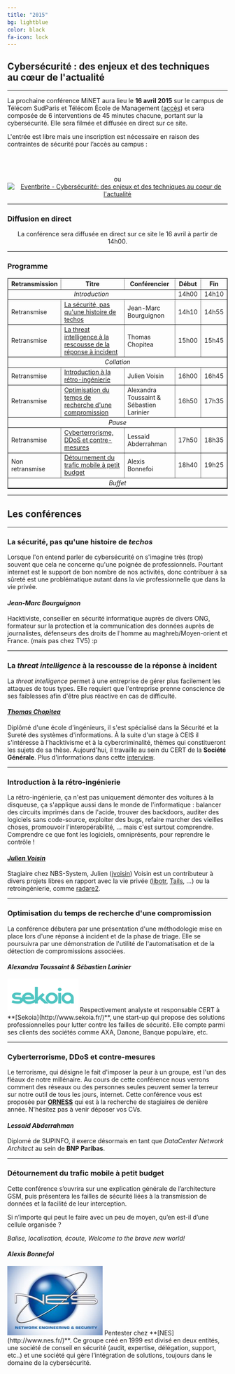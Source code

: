 ```yaml
---
title: "2015"
bg: lightblue
color: black
fa-icon: lock
---
```


## Cybersécurité : des enjeux et des techniques<br>au cœur de l'actualité

-------------------------

La prochaine conférence MiNET aura lieu le **16 avril 2015** sur le campus de Télécom SudParis et Télécom École de Management ([accès](#accès)) et sera composée de 6 interventions de 45 minutes chacune, portant sur la cybersécurité. Elle sera filmée et diffusée en direct sur ce site.

L'entrée est libre mais une inscription est nécessaire en raison des contraintes de sécurité pour l’accès au campus :

<center><a href="https://conference.minet.net/inscription/">
<span class="fa-stack subtlecircle" style="font-size:40px; background:rgba(255,255,255,0.1)">
  <i class="fa fa-circle fa-stack-2x text-white"></i>
  <i class="fa fa-user-plus fa-stack-1x"></i>
</span>
</a><br>ou<br><a href="http://www.eventbrite.fr/e/billets-cybersecurite-des-enjeux-et-des-techniques-au-coeur-de-lactualite-16433971451?ref=ebtn" target="_blank"><img src="https://www.eventbrite.fr/custombutton?eid=16433971451" alt="Eventbrite - Cybersécurité: des enjeux et des techniques au coeur de l&#39;actualité" /></a></center>

-------------------------

### <i class="fa fa-video-camera"></i> Diffusion en direct

<center>La conférence sera diffusée en direct sur ce site le 16 avril à partir de 14h00.</center>

-------------------------

### <i class="fa fa-calendar"></i> Programme

<center>
<table border="1">
   <tr>
       <th><strong>Retransmission</strong></th>
       <th><strong>Titre</strong></th>
       <th><strong>Conférencier</strong></th>
       <th><strong>Début</strong></th>
       <th><strong>Fin</strong></th>
   </tr>
   <tr>
       <td colspan="3"><em><center>Introduction</center></em></td>
       <td>14h00</td>
       <td>14h10</td>
   </tr>
   <tr>
       <td><i class="fa fa-video-camera"></i> Retransmise</td>
       <td><a href="#la-scurit-pas-quune-histoire-de-techos">La sécurité, pas qu'une histoire de techos</a></td>
       <td>Jean-Marc Bourguignon</td>
       <td>14h10</td>
       <td>14h55</td>
   </tr>
   <tr>
       <td><i class="fa fa-video-camera"></i> Retransmise</td>
       <td><a href="#la-threat-intelligence--la-rescousse-de-la-rponse--incident">La threat intelligence à la rescousse de la réponse à incident</a></td>
       <td>Thomas Chopitea</td>
       <td>15h00</td>
       <td>15h45</td>
   </tr>
   <tr>
       <td colspan="5"><em><center>Collation</center></em></td>
   </tr>
      <tr>
       <td><i class="fa fa-video-camera"></i>Retransmise</td>
       <td><a href="#introduction--la-rtro-ingnierie">Introduction à la rétro-ingénierie</a></td>
       <td>Julien Voisin</td>
       <td>16h00</td>
       <td>16h45</td>
   </tr>
   <tr>
       <td><i class="fa fa-video-camera"></i>Retransmise</td>
       <td><a href="#optimisation-du-temps-de-recherche-dune-compromission">Optimisation du temps de recherche d'une compromission</a></td>
       <td>Alexandra Toussaint & Sébastien Larinier</td>
       <td>16h50</td>
       <td>17h35</td>
   </tr>
      <tr>
       <td colspan="5"><em><center>Pause</center></em></td>
   </tr>
   <tr>
       <td><i class="fa fa-video-camera"></i>Retransmise</td>
       <td><a href="#cyberterrorisme-ddos-et-contre-mesures">Cyberterrorisme, DDoS et contre-mesures</a></td>
       <td>Lessaid Abderrahman</td>
       <td>17h50</td>
       <td>18h35</td>
   </tr>
   <tr>
       <td><i class="fa fa-video-camera"></i> Non retransmise</td>
       <td><a href="#dtournement-du-trafic-mobile--petit-budget">Détournement du trafic mobile à petit budget</a></td>
       <td>Alexis Bonnefoi</td>
       <td>18h40</td>
       <td>19h25</td>
   </tr>
   <tr>
       <td colspan="5"><em><center>Buffet</center></em></td>
   </tr>
</table>
</center>

-------------------------

## Les conférences

-------------------------

### La sécurité, pas qu'une histoire de *techos*

Lorsque l'on entend parler de cybersécurité on s'imagine très (trop) souvent que cela ne concerne qu'une poignée de professionnels. Pourtant internet est le support de bon nombre de nos activités, donc contribuer à sa sûreté est une problématique autant dans la vie professionnelle que dans la vie privée.

#### *Jean-Marc Bourguignon*

Hacktiviste, conseiller en sécurité informatique auprès de divers ONG, formateur sur la protection et la communication des données auprès de journalistes, défenseurs des droits de l'homme au maghreb/Moyen-orient et France. (mais pas chez TV5) :p

-------------------------------------------

### La *threat intelligence* à la rescousse de la réponse à incident

La *threat intelligence* permet à une entreprise de gérer plus facilement les attaques de tous types. Elle requiert que l'entreprise prenne conscience de ses faiblesses afin d'être plus réactive en cas de difficulté.

#### *[Thomas Chopitea](http://tomchop.me/)*

Diplômé d'une école d'ingénieurs, il s'est spécialisé dans la Sécurité et la Sureté des systèmes d'informations. À la suite d'un stage à CEIS il s'intéresse à l'hacktivisme et à la cybercriminalité, thèmes qui constitueront les sujets de sa thèse. Aujourd'hui, il travaille au sein du CERT de la **Société Générale**. Plus d'informations dans cette [interview](http://www.cyber-securite.fr/2013/11/27/interview-rencontre-avec-thomas-chopitea-tomchop-cert-societe-generale-certsg/).

-------------------------------------------

### Introduction à la rétro-ingénierie

La rétro-ingénierie, ça n'est pas uniquement démonter des voitures à la disqueuse, ça s'applique aussi dans le monde de l'informatique : balancer des circuits imprimés dans de l'acide, trouver des backdoors, auditer des logiciels sans code-source, exploiter des bugs, refaire marcher des vieilles choses, promouvoir l'interopérabilité, ... mais c'est surtout comprendre. Comprendre ce que font les logiciels, omniprésents, pour reprendre le contrôle !

#### *[Julien Voisin](http://dustri.org/)*

Stagiaire chez NBS-System, Julien ([jvoisin]( http://dustri.org )) Voisin est un contributeur à divers projets libres en rapport avec la
vie privée ([libotr](https://otr.im), [Tails](https://tails.boum.org), ...) ou la retroingénierie, comme [radare2](http://rada.re).

--------------------------------------------

### Optimisation du temps de recherche d'une compromission

La conférence débutera par une présentation d'une méthodologie mise en place lors d'une réponse à incident et de la phase de triage. Elle se poursuivra par une démonstration de l'utilité de l'automatisation et de la détection de compromissions associées.

#### *Alexandra Toussaint &amp; Sébastien Larinier*

<img class="right" width="162" height="76" src="img/sekoia.png">
Respectivement analyste et responsable CERT à **[Sekoia](http://www.sekoia.fr/)**, une start-up qui propose des solutions professionnelles pour lutter contre les failles de sécurité. Elle compte parmi ses clients des sociétés comme AXA, Danone, Banque populaire, etc.

--------------------------------------------

### Cyberterrorisme, DDoS et contre-mesures

Le terrorisme, qui désigne le fait d'imposer la peur à un groupe, est l'un des fléaux de notre millénaire. Au cours de cette conférence nous verrons comment des réseaux ou des personnes seules peuvent semer la terreur sur notre outil de tous les jours, internet.
Cette conférence vous est proposée par **[ORNESS](http://www.orness.com)** qui est à la recherche de stagiaires de denière année. N'hésitez pas à venir déposer vos CVs.

#### *Lessaid Abderrahman*

Diplomé de SUPINFO, il exerce désormais en tant que *DataCenter Network Architect* au sein de **BNP Paribas**. 

---------------------------------------------

### Détournement du trafic mobile à petit budget

Cette conférence s’ouvrira sur une explication générale de l’architecture GSM, puis présentera les failles de sécurité liées à la transmission de données et la facilité de leur interception.

Si n’importe qui peut le faire avec un peu de moyen, qu’en est-il d’une cellule organisée ?

*Balise, localisation, écoute, Welcome to the brave new world!*

#### *Alexis Bonnefoi*

<img class="right" width="218" height="158" src="img/nes.jpg">
Pentester chez **[NES](http://www.nes.fr/)**. Ce groupe créé en 1999 est divisé en deux entités, une société de conseil en sécurité (audit, expertise, délégation, support, etc..) et une société qui gère l’intégration de solutions, toujours dans le domaine de la cybersécurité.

